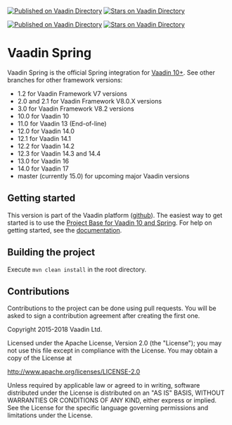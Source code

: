 [![Published on Vaadin Directory](https://img.shields.io/badge/Vaadin%20Directory-Spring-00b4f0.svg)](https://vaadin.com/directory/component/vaadin-spring)
[![Stars on Vaadin Directory](https://img.shields.io/vaadin-directory/star/vaadin-spring.svg)](https://vaadin.com/directory/component/vaadin-spring)

[![Published on Vaadin Directory](https://img.shields.io/badge/Vaadin%20Directory-Spring%20Boot-00b4f0.svg)](https://vaadin.com/directory/component/vaadin-spring-boot)
[![Stars on Vaadin Directory](https://img.shields.io/vaadin-directory/star/vaadin-spring-boot.svg)](https://vaadin.com/directory/component/vaadin-spring-boot)


Vaadin Spring
======================

Vaadin Spring is the official Spring integration for [Vaadin 10+](https://github.com/vaadin/flow).
See other branches for other framework versions:
* 1.2 for Vaadin Framework V7 versions 
* 2.0 and 2.1 for Vaadin Framework V8.0.X versions 
* 3.0 for Vaadin Framework V8.2 versions
* 10.0 for Vaadin 10 
* 11.0 for Vaadin 13 (End-of-line)
* 12.0 for Vaadin 14.0
* 12.1 for Vaadin 14.1
* 12.2 for Vaadin 14.2
* 12.3 for Vaadin 14.3 and 14.4
* 13.0 for Vaadin 16
* 14.0 for Vaadin 17
* master (currently 15.0) for upcoming major Vaadin versions

Getting started
----

This version is part of the Vaadin platform ([github](https://github.com/vaadin/platform)).
The easiest way to get started is to use the [Project Base for Vaadin 10 and Spring](https://vaadin.com/start/v10-project-base-spring).
For help on getting started, see the [documentation](https://vaadin.com/docs/flow/spring/tutorial-spring-basic.html).

Building the project
----
Execute `mvn clean install` in the root directory.

Contributions
----
Contributions to the project can be done using pull requests.
You will be asked to sign a contribution agreement after creating the first one.


Copyright 2015-2018 Vaadin Ltd.

Licensed under the Apache License, Version 2.0 (the "License"); you may not
use this file except in compliance with the License. You may obtain a copy of
the License at

http://www.apache.org/licenses/LICENSE-2.0

Unless required by applicable law or agreed to in writing, software
distributed under the License is distributed on an "AS IS" BASIS, WITHOUT
WARRANTIES OR CONDITIONS OF ANY KIND, either express or implied. See the
License for the specific language governing permissions and limitations under
the License.
